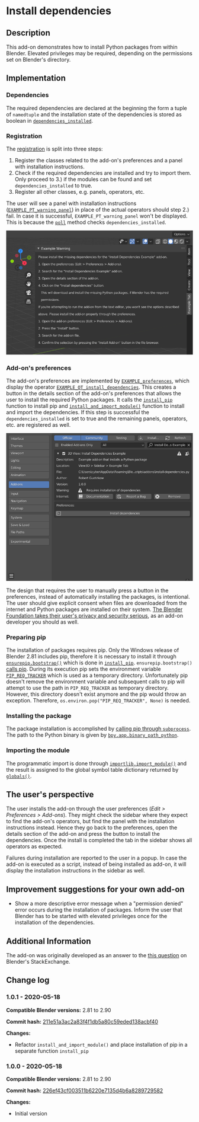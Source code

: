 # Install dependencies

## Description

This add-on demonstrates how to install Python packages from within Blender. Elevated privileges may be required, depending on the permissions set on Blender's directory.

## Implementation

### Dependencies

The required dependencies are declared at the beginning the form a tuple of `namedtuple` and the installation state of the dependencies is stored as boolean in 
[`dependencies_installed`](https://github.com/robertguetzkow/blender-python-examples/blob/211e51a3ac2a83f4f1db5a80c59eded138acbf40/add-ons/install-dependencies/install-dependencies.py#L41).

### Registration

The [registration](https://github.com/robertguetzkow/blender-python-examples/blob/211e51a3ac2a83f4f1db5a80c59eded138acbf40/add-ons/install-dependencies/install-dependencies.py#L217) is split into three steps:

1. Register the classes related to the add-on's preferences and a panel with installation instructions.
2. Check if the required dependencies are installed and try to import them. Only proceed to 3.) if the modules can be found and set `dependencies_installed` to true.
3. Register all other classes, e.g. panels, operators, etc.

The user will see a panel with installation instructions ([`EXAMPLE_PT_warning_panel`](https://github.com/robertguetzkow/blender-python-examples/blob/211e51a3ac2a83f4f1db5a80c59eded138acbf40/add-ons/install-dependencies/install-dependencies.py#L139)) 
in place of the actual operators should step 2.) fail. In case it is successful, `EXAMPLE_PT_warning_panel` won't be displayed. This is because the 
[`poll`](https://github.com/robertguetzkow/blender-python-examples/blob/211e51a3ac2a83f4f1db5a80c59eded138acbf40/add-ons/install-dependencies/install-dependencies.py#L146) method checks `dependencies_installed`.

![image](./imgs/install-instructions.png)

### Add-on's preferences

The add-on's preferences are implemented by [`EXAMPLE_preferences`](https://github.com/robertguetzkow/blender-python-examples/blob/211e51a3ac2a83f4f1db5a80c59eded138acbf40/add-ons/install-dependencies/install-dependencies.py#L204), which display the 
operator [`EXAMPLE_OT_install_dependencies`](https://github.com/robertguetzkow/blender-python-examples/blob/211e51a3ac2a83f4f1db5a80c59eded138acbf40/add-ons/install-dependencies/install-dependencies.py#L170). This creates a button in the details section 
of the add-on's preferences that allows the user to install the required Python packages. It calls the 
[`install_pip`](https://github.com/robertguetzkow/blender-python-examples/blob/211e51a3ac2a83f4f1db5a80c59eded138acbf40/add-ons/install-dependencies/install-dependencies.py#L63) function to install pip and
[`install_and_import_module()`](https://github.com/robertguetzkow/blender-python-examples/blob/211e51a3ac2a83f4f1db5a80c59eded138acbf40/add-ons/install-dependencies/install-dependencies.py#L80) function to install and import the dependencies. If this step is 
successful the `dependencies_installed` is set to true and the remaining panels, operators, etc. are registered as well.

![image](./imgs/user-preferences-pre-install.png)

The design that requires the user to manually press a button in the preferences, instead of automatically installing the packages, is intentional. The user should give explicit consent when files are
downloaded from the internet and Python packages are installed on their system. [The Blender Foundation takes their user's privacy and security serious](https://www.blender.org/about/license/), as an 
add-on developer you should as well.

### Preparing pip

The installation of packages requires pip. Only the Windows release of Blender 2.81 includes pip, therefore it is necessary to install it through [`ensurepip.bootstrap()`](https://docs.python.org/3/library/ensurepip.html#ensurepip.bootstrap) which is done in 
[`install_pip`](https://github.com/robertguetzkow/blender-python-examples/blob/211e51a3ac2a83f4f1db5a80c59eded138acbf40/add-ons/install-dependencies/install-dependencies.py#L63). `ensurepip.bootstrap()` 
[calls pip](https://github.com/python/cpython/blob/34b0598295284e3ff6cedf5c05e159ce1fa54d60/Lib/ensurepip/__init__.py#L35). During its execution pip sets the environment variable 
[`PIP_REQ_TRACKER`](https://github.com/pypa/pip/blob/326efa5c710ecf19acc3e1315477251a4cd4bd13/src/pip/_internal/req/req_tracker.py#L54) which is used as a temporary directory. Unfortunately pip doesn't remove the environment variable and subsequent calls to pip 
will attempt to use the path in `PIP_REQ_TRACKER` as temporary directory. However, this directory doesn't exist anymore and the pip would throw an exception. Therefore, `os.environ.pop("PIP_REQ_TRACKER", None)` is needed.

### Installing the package

The package installation is accomplished by [calling pip through `subprocess`](https://github.com/robertguetzkow/blender-python-examples/blob/211e51a3ac2a83f4f1db5a80c59eded138acbf40/add-ons/install-dependencies/install-dependencies.py#L100). The path to the 
Python binary is given by [`bpy.app.binary_path_python`](https://docs.blender.org/api/current/bpy.app.html#bpy.app.binary_path_python).

### Importing the module

The programmatic import is done through [`importlib.import_module()`](https://docs.python.org/3/library/importlib.html#importlib.import_module) and the result is assigned to the global symbol table dictionary 
returned by [`globals()`](https://docs.python.org/3/library/functions.html#globals).

## The user's perspective

The user installs the add-on through the user preferences (*Edit > Preferences > Add-ons*). They might check the sidebar where they expect to find the add-on's operators, but find the panel with the installation instructions instead.
Hence they go back to the preferences, open the details section of the add-on and press the button to install the dependencies. Once the install is completed the tab in the sidebar shows all operators as expected.

Failures during installation are reported to the user in a popup. In case the add-on is executed as a script, instead of being installed as add-on, it will display the installation instructions in the sidebar as well.

## Improvement suggestions for your own add-on

- Show a more descriptive error message when a "permission denied" error occurs during the installation of packages. Inform the user that Blender has to be started with elevated privileges once for the installation of the dependencies.

## Additional Information

The add-on was originally developed as an answer to the [this question](https://blender.stackexchange.com/questions/168448/bundling-python-library-with-addon) on Blender's StackExchange.


## Change log

### 1.0.1 - 2020-05-18

 **Compatible Blender versions:** 2.81 to 2.90

 **Commit hash:** [211e51a3ac2a83f4f1db5a80c59eded138acbf40](https://github.com/robertguetzkow/blender-python-examples/commit/211e51a3ac2a83f4f1db5a80c59eded138acbf40)

 **Changes:**
 - Refactor `install_and_import_module()` and place installation of pip in a separate function `install_pip`

### 1.0.0 - 2020-05-18

 **Compatible Blender versions:** 2.81 to 2.90

 **Commit hash:** [226ef43cf003511b6220e7135d4b6a8289729582](https://github.com/robertguetzkow/blender-python-examples/commit/226ef43cf003511b6220e7135d4b6a8289729582)

 **Changes:**
 - Initial version
